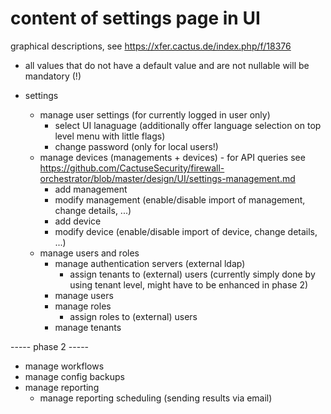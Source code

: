 # content of settings page in UI
graphical descriptions, see <https://xfer.cactus.de/index.php/f/18376>
- all values that do not have a default value and are not nullable will be mandatory (!)

- settings
  - manage user settings (for currently logged in user only)
    - select UI lanaguage (additionally offer language selection on top level menu with little flags)
    - change password (only for local users!)
  - manage devices (managements + devices) - for API queries see <https://github.com/CactuseSecurity/firewall-orchestrator/blob/master/design/UI/settings-management.md>
    - add management
    - modify management (enable/disable import of management, change details, ...)
    - add device
    - modify device (enable/disable import of device, change details, ...)
  - manage users and roles
    - manage authentication servers (external ldap)
      - assign tenants to (external) users (currently simply done by using tenant level, might have to be enhanced in phase 2)
    - manage users
    - manage roles
      - assign roles to (external) users
    - manage tenants

----- phase 2 -----

  - manage workflows
  - manage config backups
  - manage reporting
    - manage reporting scheduling (sending results via email)
